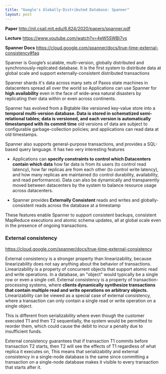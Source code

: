 ```yaml
---
title: "Google's Globally-Distributed Database: Spanner"
layout: post
---
```


**Paper** http://nil.csail.mit.edu/6.824/2020/papers/spanner.pdf

**Lecture** https://www.youtube.com/watch?v=4eW5SWBi7vs

**Spanner Docs** https://cloud.google.com/spanner/docs/true-time-external-consistency#faq

Spanner is Google’s scalable, multi-version, globally distributed and synchronously-replicated database. It is
the first system to distribute data at global scale and support externally-consistent distributed transactions

Spanner shards it's data across many sets of Paxos state machines in datacenters spread all over the world so Applications can use Spanner for **high availability** even in the face of wide-area natural disasters by replicating their data within or even across continents.

Spanner has evolved from a Bigtable like versioned key-value store into a **temporal multi-version database. Data is stored in schematized semi-relational tables; data is versioned, and each version is automatically timestamped with its commit time** old versions of data are subject to configurable garbage-collection policies; and applications can read data at old timestamps.

Spanner also supports general-purpose transactions, and provides a SQL-based query language. It has two very interesting features

- Applications can **specify constraints to control which Datacenters contain which data** how far data is from its users (to control read latency), how far replicas are from each other (to control write latency), and how many replicas are maintained (to control durability, availability, and read performance). Data can also be dynamically and transparently moved between datacenters by the system to balance resource usage across datacenters.

- Spanner provides **Externally Consistent** reads and writes and globally-consistent reads across the database at a timestamp

These features enable Spanner to support consistent backups, consistent MapReduce executions and atomic schema updates, all at global scale even in the presence of ongoing transactions.

### External consistency

https://cloud.google.com/spanner/docs/true-time-external-consistency

External consistency is a stronger property than linearizability, because linearizability does not say anything about the behavior of transactions. Linearizability is a property of concurrent objects that support atomic read and write operations. In a database, an "object" would typically be a single row or even a single cell. External consistency is a property of transaction-processing systems, where **clients dynamically synthesize transactions that contain multiple read and write operations on arbitrary objects.** Linearizability can be viewed as a special case of external consistency, where a transaction can only contain a single read or write operation on a single object.

This is different from serializability where even though the customer executed T1 and then T2 sequentially, the system would be permitted to reorder them, which could cause the debit to incur a penalty due to insufficient funds.

External consistency guarantees that if transaction T1 commits before transaction T2 starts, then T2 will see the effects of T1 regardless of what replica it executes on, This means that serializability and external consistency in a single-node database is the same since committing a transaction on a single-node database makes it visible to every transaction that starts after it.
